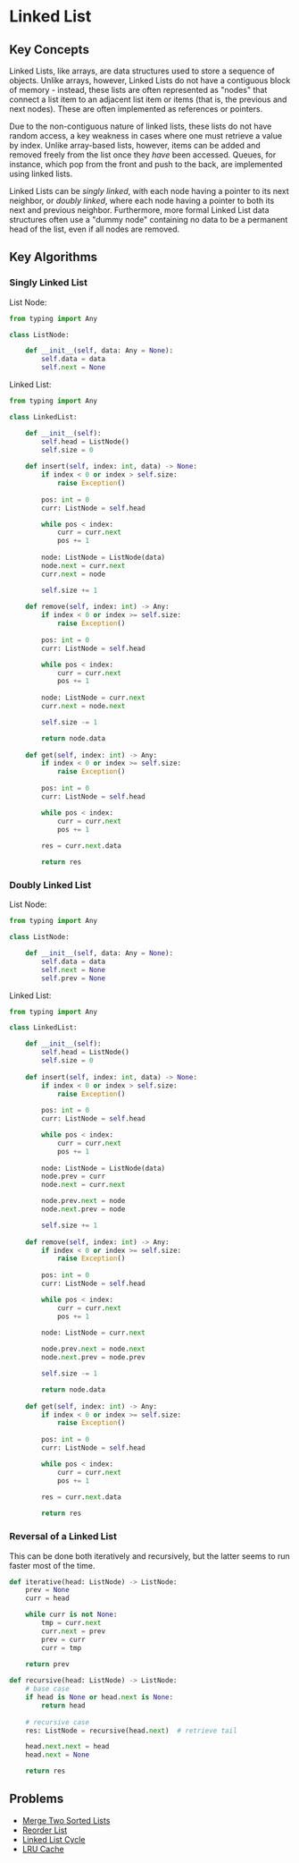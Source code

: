# Linked List

## Key Concepts

Linked Lists, like arrays, are data structures used to store a sequence of objects. Unlike arrays, however, Linked Lists do not have a contiguous block of memory - instead, these lists are often represented as "nodes" that connect a list item to an adjacent list item or items (that is, the previous and next nodes). These are often implemented as references or pointers.

Due to the non-contiguous nature of linked lists, these lists do not have random access, a key weakness in cases where one must retrieve a value by index. Unlike array-based lists, however, items can be added and removed freely from the list once they *have* been accessed. Queues, for instance, which pop from the front and push to the back, are implemented using linked lists.

Linked Lists can be *singly linked*, with each node having a pointer to its next neighbor, or *doubly linked*, where each node having a pointer to both its next and previous neighbor. Furthermore, more formal Linked List data structures often use a "dummy node" containing no data to be a permanent head of the list, even if all nodes are removed.

## Key Algorithms

### Singly Linked List

List Node:

```python
from typing import Any

class ListNode:

    def __init__(self, data: Any = None):
        self.data = data
        self.next = None
```

Linked List:

```python
from typing import Any

class LinkedList:

    def __init__(self):
        self.head = ListNode()
        self.size = 0
    
    def insert(self, index: int, data) -> None:
        if index < 0 or index > self.size:
            raise Exception()
        
        pos: int = 0
        curr: ListNode = self.head

        while pos < index:
            curr = curr.next
            pos += 1
        
        node: ListNode = ListNode(data)
        node.next = curr.next
        curr.next = node

        self.size += 1
    
    def remove(self, index: int) -> Any:
        if index < 0 or index >= self.size:
            raise Exception()
        
        pos: int = 0
        curr: ListNode = self.head

        while pos < index:
            curr = curr.next
            pos += 1
        
        node: ListNode = curr.next
        curr.next = node.next

        self.size -= 1

        return node.data
    
    def get(self, index: int) -> Any:
        if index < 0 or index >= self.size:
            raise Exception()
        
        pos: int = 0
        curr: ListNode = self.head

        while pos < index:
            curr = curr.next
            pos += 1
        
        res = curr.next.data

        return res
```

### Doubly Linked List

List Node:

```python
from typing import Any

class ListNode:

    def __init__(self, data: Any = None):
        self.data = data
        self.next = None
        self.prev = None
```

Linked List:

```python
from typing import Any

class LinkedList:

    def __init__(self):
        self.head = ListNode()
        self.size = 0
    
    def insert(self, index: int, data) -> None:
        if index < 0 or index > self.size:
            raise Exception()
        
        pos: int = 0
        curr: ListNode = self.head

        while pos < index:
            curr = curr.next
            pos += 1
        
        node: ListNode = ListNode(data)
        node.prev = curr
        node.next = curr.next

        node.prev.next = node
        node.next.prev = node

        self.size += 1
    
    def remove(self, index: int) -> Any:
        if index < 0 or index >= self.size:
            raise Exception()
        
        pos: int = 0
        curr: ListNode = self.head

        while pos < index:
            curr = curr.next
            pos += 1
        
        node: ListNode = curr.next

        node.prev.next = node.next
        node.next.prev = node.prev

        self.size -= 1

        return node.data
    
    def get(self, index: int) -> Any:
        if index < 0 or index >= self.size:
            raise Exception()
        
        pos: int = 0
        curr: ListNode = self.head

        while pos < index:
            curr = curr.next
            pos += 1
        
        res = curr.next.data

        return res
```

### Reversal of a Linked List

This can be done both iteratively and recursively, but the latter seems to run faster most of the time.

```python
def iterative(head: ListNode) -> ListNode:
    prev = None
    curr = head

    while curr is not None:
        tmp = curr.next
        curr.next = prev
        prev = curr
        curr = tmp
    
    return prev

def recursive(head: ListNode) -> ListNode:
    # base case
    if head is None or head.next is None:
        return head
    
    # recursive case
    res: ListNode = recursive(head.next)  # retrieve tail

    head.next.next = head
    head.next = None

    return res
```

## Problems

* [Merge Two Sorted Lists](../code/21-MergeTwoSortedLists.md)
* [Reorder List](../code/143-ReorderList.md)
* [Linked List Cycle](../code/141-LinkedListCycle.md)
* [LRU Cache](../code/146-LRUCache.md)
